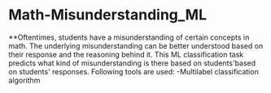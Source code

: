 # Math-Misunderstanding_ML
**Oftentimes, students have a misunderstanding of certain concepts in math. The underlying misunderstanding can be better understood based on their response and the reasoning behind it.
This ML classification task predicts what kind of misunderstanding is there based on students'based on students' responses. Following tools are used:
-Multilabel classification algorithm

